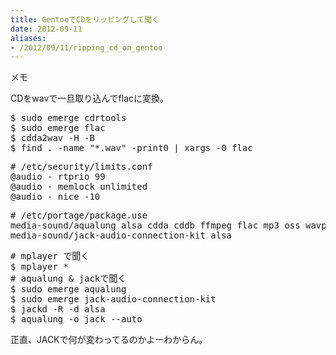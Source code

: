 ```yaml
---
title: GentooでCDをリッピングして聞く
date: 2012-09-11
aliases:
- /2012/09/11/ripping_cd_on_gentoo
---
```

メモ

CDをwavで一旦取り込んでflacに変換。
<pre>
$ sudo emerge cdrtools
$ sudo emerge flac
$ cdda2wav -H -B
$ find . -name "*.wav" -print0 | xargs -0 flac
</pre>


<pre>
# /etc/security/limits.conf
@audio - rtprio 99
@audio - memlock unlimited
@audio - nice -10
</pre>

<pre>
# /etc/portage/package.use
media-sound/aqualung alsa cdda cddb ffmpeg flac mp3 oss wavpack jack
media-sound/jack-audio-connection-kit alsa
</pre>

<pre>
# mplayer で聞く
$ mplayer *
# aqualung & jackで聞く
$ sudo emerge aqualung
$ sudo emerge jack-audio-connection-kit
$ jackd -R -d alsa
$ aqualung -o jack --auto
</pre>

正直、JACKで何が変わってるのかよーわからん。